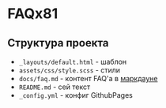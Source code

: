 # FAQx81

## Структура проекта
- `_layouts/default.html` - шаблон
- `assets/css/style.scss` - стили
- `docs/faq.md` - контент FAQ'а в [маркдауне](https://guides.github.com/pdfs/markdown-cheatsheet-online.pdf)
- `README.md` - сей текст
- `_config.yml` - конфиг GithubPages